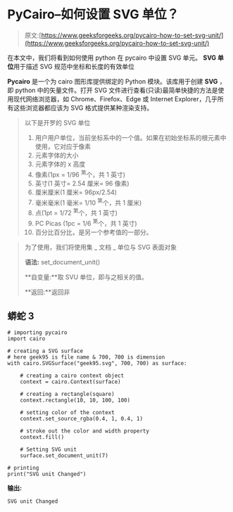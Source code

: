 # PyCairo–如何设置 SVG 单位？

> 原文:[https://www.geeksforgeeks.org/pycairo-how-to-set-svg-unit/](https://www.geeksforgeeks.org/pycairo-how-to-set-svg-unit/)

在本文中，我们将看到如何使用 python 在 pycairo 中设置 SVG 单元。 **SVG 单位**用于描述 SVG 规范中坐标和长度的有效单位

**Pycairo** 是一个为 cairo 图形库提供绑定的 Python 模块。该库用于创建 **SVG** ，即 python 中的矢量文件。打开 SVG 文件进行查看(只读)最简单快捷的方法是使用现代网络浏览器，如 Chrome、Firefox、Edge 或 Internet Explorer，几乎所有这些浏览器都应该为 SVG 格式提供某种渲染支持。

> 以下是开罗的 SVG 单位
> 
> 1.  用户用户单位，当前坐标系中的一个值。如果在初始坐标系的根元素中使用，它对应于像素
> 2.  元素字体的大小
> 3.  元素字体的 x 高度
> 4.  像素(1px = 1/96 <sup>第</sup>个，共 1 英寸)
> 5.  英寸(1 英寸= 2.54 厘米= 96 像素)
> 6.  厘米厘米(1 厘米= 96px/2.54)
> 7.  毫米毫米(1 毫米= 1/10 <sup>第</sup>个，共 1 厘米)
> 8.  点(1pt = 1/72 <sup>第</sup>个，共 1 英寸)
> 9.  PC Picas (1pc = 1/6 <sup>第</sup>个，共 1 英寸)
> 10.  百分比百分比，是另一个参考值的一部分。

> 为了使用，我们将使用集 _ 文档 _ 单位与 SVG 表面对象
> 
> **语法:** set_document_unit()
> 
> **自变量:**取 SVU 单位，即与之相关的值。
> 
> **返回:**返回非

## 蟒蛇 3

```
# importing pycairo
import cairo

# creating a SVG surface
# here geek95 is file name & 700, 700 is dimension
with cairo.SVGSurface("geek95.svg", 700, 700) as surface:

    # creating a cairo context object
    context = cairo.Context(surface)

    # creating a rectangle(square)
    context.rectangle(10, 10, 100, 100)

    # setting color of the context
    context.set_source_rgba(0.4, 1, 0.4, 1)

    # stroke out the color and width property
    context.fill()

    # Setting SVG unit
    surface.set_document_unit(7)

# printing
print("SVG unit Changed")
```

**输出:**

```
SVG unit Changed

```